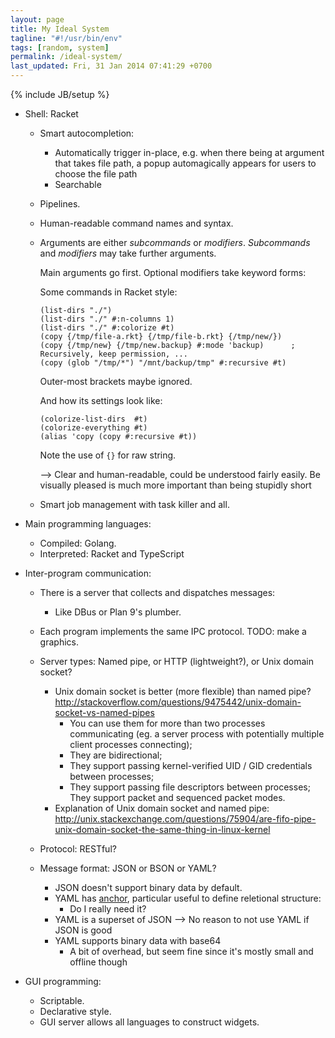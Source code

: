 ```yaml
---
layout: page
title: My Ideal System
tagline: "#!/usr/bin/env"
tags: [random, system]
permalink: /ideal-system/
last_updated: Fri, 31 Jan 2014 07:41:29 +0700
---
```

{% include JB/setup %}

* Shell: Racket

  - Smart autocompletion:
    * Automatically trigger in-place, e.g. when there being at argument that
      takes file path, a popup automagically appears for users to choose the file path
    * Searchable

  - Pipelines.

  - Human-readable command names and syntax.

  - Arguments are either *subcommands* or *modifiers*.  *Subcommands* and
    *modifiers* may take further arguments.

    Main arguments go first.  Optional modifiers take keyword forms:

    Some commands in Racket style:

    ```racket
    (list-dirs "./")
    (list-dirs "./" #:n-columns 1)
    (list-dirs "./" #:colorize #t)
    (copy {/tmp/file-a.rkt} {/tmp/file-b.rkt} {/tmp/new/})
    (copy {/tmp/new} {/tmp/new.backup} #:mode 'backup)      ; Recursively, keep permission, ...
    (copy (glob "/tmp/*") "/mnt/backup/tmp" #:recursive #t)
    ```

    Outer-most brackets maybe ignored.

    And how its settings look like:

    ```racket
    (colorize-list-dirs  #t)
    (colorize-everything #t)
    (alias 'copy (copy #:recursive #t))
    ```

    Note the use of `{}` for raw string.

    --> Clear and human-readable, could be understood fairly easily.  Be
    visually pleased is much more important than being stupidly short

  - Smart job management with task killer and all.

* Main programming languages:
  - Compiled: Golang.
  - Interpreted: Racket and TypeScript

* Inter-program communication:

  - There is a server that collects and dispatches messages:
    * Like DBus or Plan 9's plumber.

  - Each program implements the same IPC protocol.  TODO: make a graphics.

  - Server types: Named pipe, or HTTP (lightweight?), or Unix domain socket?
    * Unix domain socket is better (more flexible) than named pipe?
      http://stackoverflow.com/questions/9475442/unix-domain-socket-vs-named-pipes
      - You can use them for more than two processes communicating (eg. a
        server process with potentially multiple client processes connecting);
      - They are bidirectional;
      - They support passing kernel-verified UID / GID credentials between processes;
      - They support passing file descriptors between processes; They support
        packet and sequenced packet modes.
    * Explanation of Unix domain socket and named pipe:
      http://unix.stackexchange.com/questions/75904/are-fifo-pipe-unix-domain-socket-the-same-thing-in-linux-kernel

  - Protocol: RESTful?

  - Message format: JSON or BSON or YAML?
    * JSON doesn't support binary data by default.
    * YAML has [anchor](http://www.yaml.org/spec/1.2/spec.html#id2765878),
      particular useful to define reletional structure:
      - Do I really need it?
    * YAML is a superset of JSON --> No reason to not use YAML if JSON is good
    * YAML supports binary data with base64
      - A bit of overhead, but seem fine since it's mostly small and offline though

* GUI programming:
  - Scriptable.
  - Declarative style.
  - GUI server allows all languages to construct widgets.
